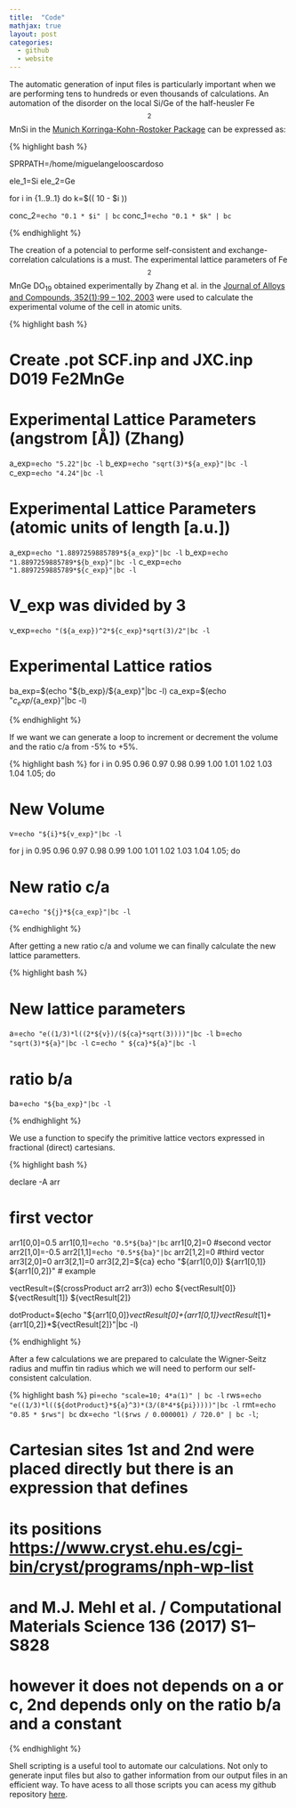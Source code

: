 ```yaml
---
title:  "Code"
mathjax: true
layout: post
categories:
  - github
  - website
---
```


The automatic generation of input files is particularly important when we are performing tens to hundreds or even thousands of calculations. An automation of the disorder on the local Si/Ge of the half-heusler Fe$$_2$$MnSi in the [Munich Korringa-Kohn-Rostoker Package](https://www.ebert.cup.uni-muenchen.de/old/index.php?option=com_remository&Itemid=20&func=startdown&id=51&lang=de) can be expressed as:

{% highlight bash %}

SPRPATH=/home/miguelangelooscardoso

ele_1=Si
ele_2=Ge

for i in {1..9..1}
do
k=$(( 10 - $i ))

conc_2=`echo "0.1 * $i" | bc`
conc_1=`echo "0.1 * $k" | bc`

{% endhighlight %}

The creation of a potencial to performe self-consistent and exchange-correlation calculations is a must. The experimental lattice parameters of Fe$$_2$$MnGe DO$_{19}$ obtained experimentally by Zhang et al. in the [Journal of Alloys and Compounds, 352(1):99 – 102, 2003](https://doi.org/10.1016/S0925-8388(02)01116-7) were used to calculate the experimental volume of the cell in atomic units.

{% highlight bash %}

# Create .pot SCF.inp and JXC.inp D019 Fe2MnGe

# Experimental Lattice Parameters (angstrom [Å]) (Zhang)
a_exp=`echo "5.22"|bc -l`
b_exp=`echo "sqrt(3)*${a_exp}"|bc -l`
c_exp=`echo "4.24"|bc -l`

# Experimental Lattice Parameters (atomic units of length [a.u.])
a_exp=`echo "1.8897259885789*${a_exp}"|bc -l`
b_exp=`echo "1.8897259885789*${b_exp}"|bc -l`
c_exp=`echo "1.8897259885789*${c_exp}"|bc -l`

# V_exp was divided by 3
v_exp=`echo "(${a_exp})^2*${c_exp}*sqrt(3)/2"|bc -l` 

# Experimental Lattice ratios
ba_exp=$(echo "${b_exp}/${a_exp}"|bc -l)
ca_exp=$(echo "${c_exp}/${a_exp}"|bc -l)

{% endhighlight %}

If we want we can generate a loop to increment or decrement the volume and the ratio c/a from -5% to +5%.

{% highlight bash %}
for i in 0.95 0.96 0.97 0.98 0.99 1.00 1.01 1.02 1.03 1.04 1.05; do

# New Volume
v=`echo "${i}*${v_exp}"|bc -l`

for j in 0.95 0.96 0.97 0.98 0.99 1.00 1.01 1.02 1.03 1.04 1.05; do

# New ratio c/a
ca=`echo "${j}*${ca_exp}"|bc -l`

{% endhighlight %}

After getting a new ratio c/a and volume we can finally calculate the new lattice parametters.

{% highlight bash %}

# New lattice parameters
a=`echo "e((1/3)*l((2*${v})/(${ca}*sqrt(3))))"|bc -l`
b=`echo "sqrt(3)*${a}"|bc -l`
c=`echo " ${ca}*${a}"|bc -l`

# ratio b/a
ba=`echo "${ba_exp}"|bc -l`

{% endhighlight %}

We use a function to specify the primitive lattice vectors expressed in fractional (direct) cartesians.

{% highlight bash %}

declare -A arr
# first vector
arr1[0,0]=0.5
arr1[0,1]=`echo "0.5*${ba}"|bc`
arr1[0,2]=0
#second vector
arr2[1,0]=-0.5
arr2[1,1]=`echo "0.5*${ba}"|bc`
arr2[1,2]=0
#third vector
arr3[2,0]=0
arr3[2,1]=0
arr3[2,2]=${ca}
echo "${arr1[0,0]} ${arr1[0,1]} ${arr1[0,2]}"  # example

vectResult=($(crossProduct arr2 arr3))
echo ${vectResult[0]} ${vectResult[1]} ${vectResult[2]}

dotProduct=$(echo "${arr1[0,0]}*${vectResult[0]}+${arr1[0,1]}*${vectResult[1]}+${arr1[0,2]}*${vectResult[2]}"|bc -l)

{% endhighlight %}

After a few calculations we are prepared to calculate the Wigner-Seitz radius and muffin tin radius which we will need to perform our self-consistent calculation.

{% highlight bash %}
pi=`echo "scale=10; 4*a(1)" | bc -l`
rws=`echo "e((1/3)*l((${dotProduct}*${a}^3)*(3/(8*4*${pi}))))"|bc -l`
rmt=`echo "0.85 * $rws"| bc`
dx=`echo "l($rws / 0.000001) / 720.0" | bc -l`;

# Cartesian sites 1st  and 2nd  were placed directly but there is an expression that defines
# its positions https://www.cryst.ehu.es/cgi-bin/cryst/programs/nph-wp-list 
# and M.J. Mehl et al. / Computational Materials Science 136 (2017) S1–S828
# however it does not depends on a or c, 2nd depends only on the ratio b/a and a constant

{% endhighlight %}

Shell scripting is a useful tool to automate our calculations. Not only to generate input files but also to gather information from our output files in an efficient way. To have acess to all those scripts you can acess my github repository [here](https://github.com/miguelangelooscardoso/crystal-structure-optimisation).
